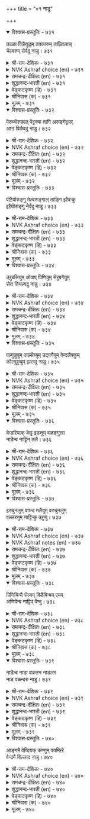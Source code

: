 +++
title = "०१ नाडु"

+++


<details open><summary>विश्वास-प्रस्तुतिः - ७३१</summary>

तळ्ळा विळैयुळुम् तक्कारुम् ताऴ्विलाच्  
चॆल्वरुम् सेर्वदु नाडु।       ७३१
</details>

<details><summary>श्री-राम-देशिकः - ७३१</summary>

अधिकारः ७४. देशः  
कृषिकर्मविदां श्रेष्ठैः स्वधर्मनिरतैः सदा ।  
धनार्जनपरैर्वैश्यैः युक्तो देश इतीर्यते ॥ ७३१॥
</details>

<details><summary>NVK Ashraf choice (en) - ७३१</summary>

०७३१
Unfailing harvests, learned men and honest traders
Constitute a country. *
(P.S. Sundaram)
</details>

<details><summary>रामचन्द्र-दीक्षितः (en) - ७३१</summary>

731\. taḷḷā viḷaiyuḷum, takkārum, tāḻvu ilāc  
celvarum, cērvatu- nāṭu.

731\. That is a kingdom which has undiminishing produce, righteous people and fadeless riches.  
</details>

<details><summary>शुद्धानन्द-भारती (en) - ७३१</summary>

74\. நாடு - The country

1\. தள்ளா விளையுளும் தக்காரும் தாழ்விலாச்  
செல்வரும் சேர்வது நாடு.  
It's country which has souls of worth  
Unfailing yields and ample wealth.        731  
</details>

<details><summary>वेङ्कटकृष्ण (हि) - ७३१</summary>

731
अक्षय उपज सुयोग्य जन, ह्रासहीन धनवान ।  
मिल कर रहते हैं जहाँ, है वह राष्ऱ्ऱ महान ॥
</details>

<details><summary>श्रीनिवास (क) - ७३१</summary>

731. कॊरॆयिल्लद कृषि सम्पत्तु, योग्यराद अरितवरु मत्तु केडील्लद सम्पत्तुळ्ळ वणिजरू कूडिकॊण्डिरुवुदे
नाडॆनिसिकॊळ्ळुवुदु.

</details>

<details><summary>मूलम् - ७३१</summary>

तळ्ळा विळैयुळुम् तक्कारुम् ताऴ्विलाच्  
चॆल्वरुम् सेर्वदु नाडु।       ७३१
</details>

<details open><summary>विश्वास-प्रस्तुतिः - ७३२</summary>

पॆरुम्बॊरुळाल् पॆट्टक्क तागि अरुङ्गेट्टाल्  
आऱ्ऱ विळैवदु नाडु।       ७३२
</details>

<details><summary>श्री-राम-देशिकः - ७३२</summary>

ईतिबाधाविरहितं नानावस्तुसमन्वितम् ।  
देशान्तरजनश्लाघ्यं देशमाहुर्मनीषिणः ॥ ७३२॥
</details>

<details><summary>NVK Ashraf choice (en) - ७३२</summary>

०७३२
A land is known for its great wealth
Of abundant produce that never declines.
(N.V.K. Ashraf)
</details>

<details><summary>रामचन्द्र-दीक्षितः (en) - ७३२</summary>

732\. perum poruḷāṉ peṭṭakkatu āki, aruṅ kēṭṭāl,  
āṟṟa viḷaivatu-nāṭu.

732\. That is a kingdom which has boundless wealth coveted for by other nations and has imperishable fertile resources.  
</details>

<details><summary>शुद्धानन्द-भारती (en) - ७३२</summary>

2\. பெரும்பொருளால் பெட்டக்க தாகி அருங்கேட்டால்  
ஆற்ற விளைவது நாடு.  
The Land has large luring treasure  
Where pests are nil and yields are sure.        732  
</details>

<details><summary>वेङ्कटकृष्ण (हि) - ७३२</summary>

732
अति धन से कमनीय बन, नाशहीनता युक्त ।  
प्रचुर उपज होती जहाँ, राष्ऱ्ऱ वही है उक्त ॥
</details>

<details><summary>श्रीनिवास (क) - ७३२</summary>

732. हेरळवाद सम्पत्तिनिन्द हॊरदेशदवरू बयसुवुदागि केडिल्लदॆ मिगिलागि बॆळॆयुवुदे नाडॆनिसिकॊळ्ळुवुदु.

</details>

<details><summary>मूलम् - ७३२</summary>

पॆरुम्बॊरुळाल् पॆट्टक्क तागि अरुङ्गेट्टाल्  
आऱ्ऱ विळैवदु नाडु।       ७३२
</details>

<details open><summary>विश्वास-प्रस्तुतिः - ७३३</summary>

पॊऱैयॊरुङ्गु मेल्वरुङ्गाल् ताङ्गि इऱैवऱ्कु  
इऱैयॊरुङ्गु नेर्वदु नाडु।       ७३३
</details>

<details><summary>श्री-राम-देशिकः - ७३३</summary>

देशान्तरादागतानां जनानां वहनात् स्वयम् ।  
वस्तून्युत्पाध राज्ञे च दानाद् देश इति स्मृतः ॥ ७३३॥
</details>

<details><summary>NVK Ashraf choice (en) - ७३३</summary>

०७३३
An ideal land bears all burdens that befall
And yet pays all taxes to the king. *
(P.S. Sundaram)
</details>

<details><summary>रामचन्द्र-दीक्षितः (en) - ७३३</summary>

733\. poṟai oruṅku mēlvaruṅkāl tāṅki, iṟaivaṟku  
iṟai oruṅku nērvatu-nāṭu.

733\. That alone is a kingdom which accommodates immigrants and whose king receives taxes willingly paid.  
</details>

<details><summary>शुद्धानन्द-भारती (en) - ७३३</summary>

3\. பொறையொருங்கு மேல்வருங்கால் தாங்கி இறைவற்கு  
இறையொருங்கு நேர்வது நாடு.  
It's land that bears pressing burdens  
And pays its tax which king demands.        733  
</details>

<details><summary>वेङ्कटकृष्ण (हि) - ७३३</summary>

733
एक साथ जब आ पड़ें, तब भी सह सब भार ।  
देता जो राजस्व सब, है वह राष्ऱ्ऱ अपार ॥
</details>

<details><summary>श्रीनिवास (क) - ७३३</summary>

733. (नॆरॆनाड अरसनु दाळियिडुवुदरिन्द) ऒम्मॆले तन्न मेलॆ बरुव हॊरॆयन्नु सहिसिकॊण्डु, तन्न अरसरिगॆ, कन्दाय
तरिगॆगळन्नु पूर्तियागि सल्लिसिकॊण्डु बरुवुदे नाडु ऎनिसिकॊळ्ळुवुदु.

</details>

<details><summary>मूलम् - ७३३</summary>

पॊऱैयॊरुङ्गु मेल्वरुङ्गाल् ताङ्गि इऱैवऱ्कु  
इऱैयॊरुङ्गु नेर्वदु नाडु।       ७३३
</details>

<details open><summary>विश्वास-प्रस्तुतिः - ७३४</summary>

उऱुबसियुम् ओवाप् पिणियुम् सॆऱुबगैयुम्  
सेरा तियल्वदु नाडु।       ७३४
</details>

<details><summary>श्री-राम-देशिकः - ७३४</summary>

घोरव्याधिबुभुक्षादिरहितं रिपुबाधया ।  
विमुक्तमेधमानं च ब्रुवते देशसंज्ञया ॥ ७३४॥
</details>

<details><summary>NVK Ashraf choice (en) - ७३४</summary>

०७३४
That is a land which is free of much hunger,
Incessant plagues and ravaging enemies.
(N.V.K. Ashraf)
</details>

<details><summary>रामचन्द्र-दीक्षितः (en) - ७३४</summary>

734\. uṟu paciyum, ōvāp piṇiyum, ceṟu pakaiyum,  
cērātu iyalvatu-nāṭu.

734\. That is a kingdom where excessive hunger, incurable diseases and destructive enemies are absent.  
</details>

<details><summary>शुद्धानन्द-भारती (en) - ७३४</summary>

4\. உறுபசியும் ஓவாப் பிணியும் செறுபகையும்  
சேரா தியல்வது நாடு  
It is country which is free from  
Fierce famine, plague and foemen's harm.        734  
</details>

<details><summary>वेङ्कटकृष्ण (हि) - ७३४</summary>

734
भूख अपार न है जहाँ, रोग निरंतर है न ।  
और न नाशक शत्रु भी, श्रेष्ठ राष्ऱ्ऱ की सैन ॥
</details>

<details><summary>श्रीनिवास (क) - ७३४</summary>

734. कडुतरवाद हसिवू, तीरद रोगरुजीनगळू कॊल्लुव हगॆतनवू सेरवन्तॆ, स्वाभाविकवागि नडॆदु बरुवुदे
नाडॆनिसिकॊळ्ळुवुदु.

</details>

<details><summary>मूलम् - ७३४</summary>

उऱुबसियुम् ओवाप् पिणियुम् सॆऱुबगैयुम्  
सेरा तियल्वदु नाडु।       ७३४
</details>

<details open><summary>विश्वास-प्रस्तुतिः - ७३५</summary>

पल्गुऴुवुम् पाऴ्सॆय्युम् उट्पगैयुम् वेन्दलैक्कुम्  
कॊल्गुऱुम्बुम् इल्लदु नाडु।       ७३५
</details>

<details><summary>श्री-राम-देशिकः - ७३५</summary>

भिन्नलक्ष्यवतां सङ्घरन्तश्छिद्रैरनर्थदैः ।  
घातकैः क्षुद्रभूपैश्च मुक्तो देशः स कथ्यते ॥ ७३५॥
</details>

<details><summary>NVK Ashraf choice (en) - ७३५</summary>

०७३५
That is a land free from factions,
Ruinous traitors and terrorists harassing kings.
(M.S. Poornalingam Pillai), (J. Narayanaswamy)
</details>

<details><summary>रामचन्द्र-दीक्षितः (en) - ७३५</summary>

735\. pal kuḻuvum, pāḻceyyum uṭpakaiyum, vēntu alaikkum  
kol kuṟumpum illatu-nāṭu.

735\. That is a kingdom where there are not many (disloyal) associations, destructive internal dissensions and disturbing murderous chieftains.  
</details>

<details><summary>शुद्धानन्द-भारती (en) - ७३५</summary>

5\. பல்குழுவும் பாழ்செய்யும் உட்பகையும் வேந்தலைக்கும்  
கொல்குறும்பும் இல்லது நாடு.  
Sects and ruinous foes are nil  
No traitors in a land tranquil.        735  
</details>

<details><summary>वेङ्कटकृष्ण (हि) - ७३५</summary>

735
होते नहीं, विभिन्न दल, नाशक अंतर-वैर ।  
नृप-कंटक खूनी नहीं, वही राष्ऱ्ऱ है, ख़ैर ॥
</details>

<details><summary>श्रीनिवास (क) - ७३५</summary>

735. हलवु रीतिय दुष्ट कूटगळु, केडुण्टु माडुव, ऒळनाडिन हगॆयू, अरसनन्नु भीतिगीडु माडुव कॊलॆ सञ्चिन
गुम्प्रगळू इल्लदिरुवुदे नाडॆनिसिकॊळ्ळुवुदु.

</details>

<details><summary>मूलम् - ७३५</summary>

पल्गुऴुवुम् पाऴ्सॆय्युम् उट्पगैयुम् वेन्दलैक्कुम्  
कॊल्गुऱुम्बुम् इल्लदु नाडु।       ७३५
</details>

<details open><summary>विश्वास-प्रस्तुतिः - ७३६</summary>

केडऱियाक् कॆट्ट इडत्तुम् वळङ्गुऩ्ऱा  
नाडॆन्ब नाट्टिन् तलै।       ७३६
</details>

<details><summary>श्री-राम-देशिकः - ७३६</summary>

परैरनाश्यः सततं क्कचित् प्राप्तोऽपि नाश्यताम् ।  
समृद्धिसहितो देशो देशेषूत्तमतां व्रजेत् ॥ ७३६॥
</details>

<details><summary>NVK Ashraf choice (en) - ७३६</summary>

०७३६
Call that a leading land that knows no evil days,
And whose yields don't cease even if they come. *
(P.S. Sundaram)
</details>

<details><summary>रामचन्द्र-दीक्षितः (en) - ७३६</summary>

736\. kēṭu aṟiyā, keṭṭa iṭattum vaḷam kuṉṟā  
nāṭu, eṉpa, nāṭṭiṉ talai.

736\. That is the top kingdom which is not harassed by an enemy, and which even if harassed does not experience want.  
</details>

<details><summary>शुद्धानन्द-भारती (en) - ७३६</summary>

6\. கேடறியாக் கெட்ட விடத்தும் வளங்குன்றா  
நாடென்ப நாட்டின் தலை  
The land of lands no ruin knows  
Even in grief its wealth yet grows.        736  
</details>

<details><summary>वेङ्कटकृष्ण (हि) - ७३६</summary>

736
नाश न होता, यदि हुआ, तो भी उपज यथेष्ट ।  
जिसमें कम होती नहीं, वह राष्ऱ्ऱों में श्रेष्ठ ॥
</details>

<details><summary>श्रीनिवास (क) - ७३६</summary>

736. हगॆगळिन्द केडरियदॆ, कॆट्ट कालदल्लू एळिगॆयू कुन्ददन्तॆ इरुव नाडु, नाडुगळल्लॆल्ला हिरिमॆयुळ्ळदु ऎन्दु
(बल्लवरु) हेळुवरु.

</details>

<details><summary>मूलम् - ७३६</summary>

केडऱियाक् कॆट्ट इडत्तुम् वळङ्गुऩ्ऱा  
नाडॆन्ब नाट्टिन् तलै।       ७३६
</details>

<details open><summary>विश्वास-प्रस्तुतिः - ७३७</summary>

इरुबुनलुम् वाय्न्द मलैयुम् वरुबुनलुम्  
वल्लरणुम् नाट्टिऱ्कु उऱुप्पु।       ७३७
</details>

<details><summary>श्री-राम-देशिकः - ७३७</summary>

तटाकैर्दृढदुर्गैश्च पर्वतैर्निझरैस्ततः ।  
नदीमिः पञ्चभिश्चाङ्गः युक्तं देशं प्रचक्षते ॥ ७३७॥
</details>

<details><summary>NVK Ashraf choice (en) - ७३७</summary>

०७३७
A land's limbs are waters from rains,
Springs and well placed hills, and strong fortress. *
(P.S. Sundaram)
</details>

<details><summary>NVK Ashraf notes (en) - ७३७</summary>

७३७. Compare with ७४२. "Blue water, open space, hills and thick forests constitute a fortress. - (P.S. Sundaram)
</details>

<details><summary>रामचन्द्र-दीक्षितः (en) - ७३७</summary>

737\. iru puṉalum, vāynta malaiyum, varu puṉalum,  
val araṇum-nāṭṭiṟku uṟuppu.

737\. Surface and subsoil water, well situated hills from which flow waters and an invincible fort are the limbs of a kingdom.  
</details>

<details><summary>शुद्धानन्द-भारती (en) - ७३७</summary>

7\. இருபுனலும் வாய்ந்த மலையும் வருபுனலும்  
வல்லரணும் நாட்டிற்கு உறுப்பு.  
Waters up and down, hills and streams  
With strong forts as limbs country beams.        737  
</details>

<details><summary>वेङ्कटकृष्ण (हि) - ७३७</summary>

737
कूप सरोवर नद-नदी, इनके पानी संग ।  
सुस्थित पर्वत सुदृढ़ गढ़, बनते राष्ऱ्ऱ-सुअंग ॥
</details>

<details><summary>श्रीनिवास (क) - ७३७</summary>

737. हरियुव तॊरॆगळिन्द मत्तु मळॆयिन्द उण्टागुव ऎरडु बगॆय नीरिन सम्पत्तू स्वाभाविकवागि व्यापिसिरुव
मलॆगळू, अल्लिन्द हरिदु बरुव नदिय नीरू बलवाद कोटॆयू नाडिगॆ अवश्यकवाद अङ्गगळॆनिसुवुवु.

</details>

<details><summary>मूलम् - ७३७</summary>

इरुबुनलुम् वाय्न्द मलैयुम् वरुबुनलुम्  
वल्लरणुम् नाट्टिऱ्कु उऱुप्पु।       ७३७
</details>

<details open><summary>विश्वास-प्रस्तुतिः - ७३८</summary>

पिणियिन्मै सॆल्वम् विळैविन्बम् एमम्  
अणियॆन्ब नाट्टिव् वैन्दु।       ७३८
</details>

<details><summary>श्री-राम-देशिकः - ७३८</summary>

सम्पन्नीरोगताधान्यसमृद्धिः सुखजीवनम् ।  
दुर्गश्च पञ्च देशस्य मण्डनानि भवन्ति हि ॥ ७३८॥
</details>

<details><summary>NVK Ashraf choice (en) - ७३८</summary>

०७३८
A country's jewels are these five: Unfailing health,
Fertility, joy, security and wealth. *
(G.U. Pope)
</details>

<details><summary>रामचन्द्र-दीक्षितः (en) - ७३८</summary>

738\. piṇi iṉmai, celvam, viḷaivu, iṉpam, ēmam-  
aṇi eṉpa, nāṭṭiṟku-iv aintu.

738\. Five are the ornaments of a kingdom - absence of disease, wealth, fertility, happiness and security.  
</details>

<details><summary>शुद्धानन्द-भारती (en) - ७३८</summary>

8\. பிணியின்மை செல்வம் விளைவுஇன்பம் ஏமம்  
அணியென்ப நாட்டிற்கிவ் வைந்து.  
Rich yield, delight, defence and wealth  
Are jewels of lands with blooming health.        738  
</details>

<details><summary>वेङ्कटकृष्ण (हि) - ७३८</summary>

738
प्रचुर उपज, नीरोगता, प्रसन्नता, ऐश्वर्य ।  
और सुरक्षा, पाँच हैं, राष्ऱ्ऱ-अलंकृति वर्य ॥
</details>

<details><summary>श्रीनिवास (क) - ७३८</summary>

738. नीरोगतन, ऐसिरि, (समृद्ध) बॆळॆ, तृप्तिय जीवन, (प्रजा) रक्षणॆ ई ऐदु नाडिगॆ अलङ्कार ऎन्दु हेळुवुदु.

</details>

<details><summary>मूलम् - ७३८</summary>

पिणियिन्मै सॆल्वम् विळैविन्बम् एमम्  
अणियॆन्ब नाट्टिव् वैन्दु।       ७३८
</details>

<details open><summary>विश्वास-प्रस्तुतिः - ७३९</summary>

नाडॆन्ब नाडा वळत्तन नाडल्ल  
नाड वळन्दरु नाडु।       ७३९
</details>

<details><summary>श्री-राम-देशिकः - ७३९</summary>

यत्नं विना स्वतो वस्तुदाता स्याद् देशसत्तमः ।  
अन्विष्य यतमानोभ्यो दाता देशो न चोत्तमः ॥ ७३९॥
</details>

<details><summary>NVK Ashraf choice (en) - ७३९</summary>

०७३९
Call that a land which yields without toil.
That is no land where toil precedes yield. *
(P.S. Sundaram)
</details>

<details><summary>रामचन्द्र-दीक्षितः (en) - ७३९</summary>

739\. nāṭu eṉpa, nāṭā vaḷattaṉa; nāṭu alla,  
nāṭa, vaḷam tarum nāṭu.

739\. That is a kingdom which has rich natural resources. That is no kingdom which yields wealth by toil.  
</details>

<details><summary>शुद्धानन्द-भारती (en) - ७३९</summary>

9\. நாடென்ப நாடா வளத்தன நாடல்ல  
நாட வளந்தரு நாடு  
A land is land which yields unsought  
Needing hard work the land is nought.        739  
</details>

<details><summary>वेङ्कटकृष्ण (हि) - ७३९</summary>

739
राष्ऱ्ऱ वही जिसकी उपज, होती है बिन यत्न ।  
राष्ऱ्ऱ नहीं वह यदि उपज, होती है कर यत्न ॥
</details>

<details><summary>श्रीनिवास (क) - ७३९</summary>

739. प्रयत्नविल्लदॆये स्वाभाविकवागि सिरियन्नु बॆळॆसुव नाडु नाडॆन्नुवरु. प्रयत्न मात्रदिन्द (श्रमपट्टु)
अभ्युदयवन्नु पडॆयुव नाडु नाडल्ल.

</details>

<details><summary>मूलम् - ७३९</summary>

नाडॆन्ब नाडा वळत्तन नाडल्ल  
नाड वळन्दरु नाडु।       ७३९
</details>

<details open><summary>विश्वास-प्रस्तुतिः - ७४०</summary>

आङ्गमै वॆय्दियक् कण्णुम् पयमिऩ्ऱे  
वेन्दमै विल्लाद नाडु।       ७४०
</details>

<details><summary>श्री-राम-देशिकः - ७४०</summary>

उक्तसर्वगुणाढयेऽपि देशे नास्ति प्रयोजनम् ।  
यदि राज्ञः प्रजानां च मिथः प्रीतिर्न वर्तते ॥ ७४०॥
</details>

<details><summary>NVK Ashraf choice (en) - ७४०</summary>

०७४०
Even if endowed with all blessings, a country is no worth
If not blessed with a ruler. *
(V.V.S. Aiyar)
</details>

<details><summary>रामचन्द्र-दीक्षितः (en) - ७४०</summary>

740\. āṅku amaivu eytiyakkaṇṇum payam iṉṟē-  
vēntu amaivu illāta nāṭu.

740\. Vain is the kingdom which may have all the excellence except harmony between the ruler and the ruled.  
</details>

<details><summary>शुद्धानन्द-भारती (en) - ७४०</summary>

10\. ஆங்கமை வெய்தியக் கண்ணும் பயமின்றே  
வேந்தமை வில்லாத நாடு  
Though a land has thus every thing  
It is worthless without a king.        740  
</details>

<details><summary>वेङ्कटकृष्ण (हि) - ७४०</summary>

740
उपर्युक्त साधन सभी, होते हुए अपार ।  
प्रजा-भूप-सद्‍भाव बिन, राष्ऱ्ऱ रहा बेकार ॥
</details>

<details><summary>श्रीनिवास (क) - ७४०</summary>

740. मेलॆ तिळिसिद ऎल्ला गुणगळन्नु हॊन्दिद मेलू, आ नाडिनल्लि ऒळ्ळॆय प्रभुत्वविल्लवादरॆ, अदु व्यर्थवागि
होगुवुदु.
</details>

<details><summary>मूलम् - ७४०</summary>

आङ्गमै वॆय्दियक् कण्णुम् पयमिऩ्ऱे  
वेन्दमै विल्लाद नाडु।       ७४०
</details>
